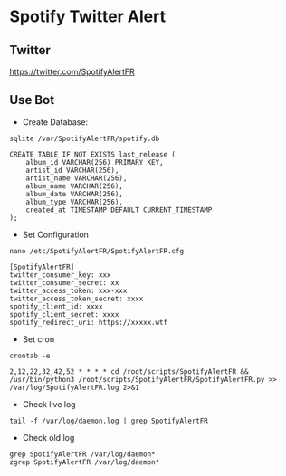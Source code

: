 # Spotify Twitter Alert

## Twitter

https://twitter.com/SpotifyAlertFR

## Use Bot

- Create Database:

```
sqlite /var/SpotifyAlertFR/spotify.db
```

```
CREATE TABLE IF NOT EXISTS last_release (
    album_id VARCHAR(256) PRIMARY KEY,
    artist_id VARCHAR(256),
    artist_name VARCHAR(256),
    album_name VARCHAR(256),
    album_date VARCHAR(256),
    album_type VARCHAR(256),
    created_at TIMESTAMP DEFAULT CURRENT_TIMESTAMP
);
```


- Set Configuration

```
nano /etc/SpotifyAlertFR/SpotifyAlertFR.cfg
```

```
[SpotifyAlertFR]
twitter_consumer_key: xxx
twitter_consumer_secret: xx
twitter_access_token: xxx-xxx
twitter_access_token_secret: xxxx
spotify_client_id: xxxx
spotify_client_secret: xxxx
spotify_redirect_uri: https://xxxxx.wtf
```

- Set cron

```
crontab -e
```

```
2,12,22,32,42,52 * * * * cd /root/scripts/SpotifyAlertFR && /usr/bin/python3 /root/scripts/SpotifyAlertFR/SpotifyAlertFR.py >> /var/log/SpotifyAlertFR.log 2>&1
```

- Check live log

```
tail -f /var/log/daemon.log | grep SpotifyAlertFR
```

- Check old log

```
grep SpotifyAlertFR /var/log/daemon*
zgrep SpotifyAlertFR /var/log/daemon*
```
